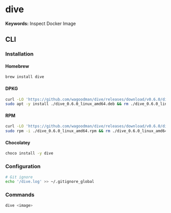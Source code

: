 # dive

**Keywords:** Inspect Docker Image

## CLI

### Installation

#### Homebrew

```sh
brew install dive
```

#### DPKG

```sh
curl -LO 'https://github.com/wagoodman/dive/releases/download/v0.6.0/dive_0.6.0_linux_amd64.deb'
sudo apt -y install ./dive_0.6.0_linux_amd64.deb && rm ./dive_0.6.0_linux_amd64.deb
```

#### RPM

```sh
curl -LO 'https://github.com/wagoodman/dive/releases/download/v0.6.0/dive_0.6.0_linux_amd64.rpm'
sudo rpm -i ./dive_0.6.0_linux_amd64.rpm && rm ./dive_0.6.0_linux_amd64.rpm
```

#### Chocolatey

```sh
choco install -y dive
```

### Configuration

```sh
# Git ignore
echo '/dive.log' >> ~/.gitignore_global
```

### Commands

```sh
dive <image>
```
